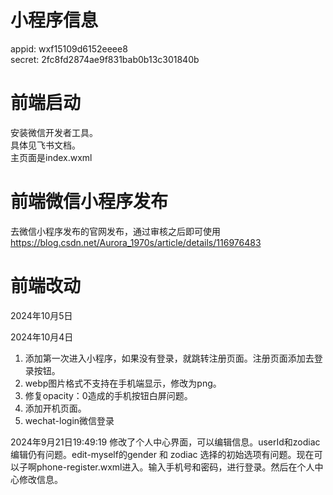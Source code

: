 # 小程序信息
appid:	wxf15109d6152eeee8   
secret:	2fc8fd2874ae9f831bab0b13c301840b
# 前端启动
安装微信开发者工具。         
具体见飞书文档。    
主页面是index.wxml  
# 前端微信小程序发布
去微信小程序发布的官网发布，通过审核之后即可使用   
https://blog.csdn.net/Aurora_1970s/article/details/116976483 
# 前端改动
2024年10月5日

2024年10月4日   
1. 添加第一次进入小程序，如果没有登录，就跳转注册页面。注册页面添加去登录按钮。 
2. webp图片格式不支持在手机端显示，修改为png。  
3. 修复opacity：0造成的手机按钮白屏问题。   
4. 添加开机页面。  
5. wechat-login微信登录 


2024年9月21日19:49:19 修改了个人中心界面，可以编辑信息。userId和zodiac编辑仍有问题。edit-myself的gender 和 zodiac 选择的初始选项有问题。现在可以子啊phone-register.wxml进入。输入手机号和密码，进行登录。然后在个人中心修改信息。

